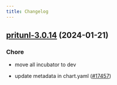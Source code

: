 ```yaml
---
title: Changelog
---
```




## [pritunl-3.0.14](https://github.com/truecharts/charts/compare/pritunl-3.0.13...pritunl-3.0.14) (2024-01-21)

### Chore



- move all incubator to dev

- update metadata in chart.yaml ([#17457](https://github.com/truecharts/charts/issues/17457))